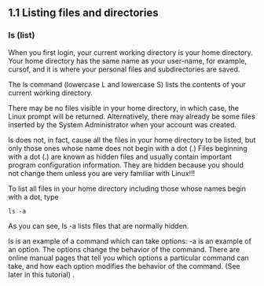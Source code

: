 
## 1.1 Listing files and directories
### ls (list)
When you first login, your current working directory is your home directory. Your home directory has the same name as your user-name, for example, 
cursof, and it is where your personal files and subdirectories are saved.

The ls command (lowercase L and lowercase S) lists the contents of your current working directory.

There may be no files visible in your home directory, in which case, the Linux prompt will be returned. 
Alternatively, there may already be some files inserted by the System Administrator when your account was created.

ls does not, in fact, cause all the files in your home directory to be listed, but only those ones whose name does not begin with a dot (.) 
Files beginning with a dot (.) are known as hidden files and usually contain important program configuration information. 
They are hidden because you should not change them unless you are very familiar with Linux!!!

To list all files in your home directory including those whose names begin with a dot, type
```
ls -a
```
As you can see, ls -a lists files that are normally hidden.

ls is an example of a command which can take options: -a is an example of an option. The options change the behavior of the command. 
There are online manual pages that tell you which options a particular command can take, and how each option modifies the behavior of the command. (See later in this tutorial) .
